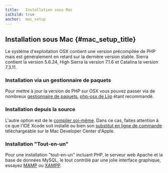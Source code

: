 ```yaml
---
title:   Installation sous Mac
isChild: true
anchor:  mac_setup
---
```


## Installation sous Mac  {#mac_setup_title}

Le système d'exploitation OSX contient une version précompilée de PHP mais est généralement en retard sur la dernière version stable.
Sierra contient la version 5.6.24, High Sierra la version 7.1.6 et Catalina la version 7.3.11.

### Installation via un gestionnaire de paquets

Pour mettre à jour la version de PHP sur OSX vous pouvez passer via
de nombreux [gestionnaire de paquets][mac-package-managers], [php-osx de Liip][php-osx-downloads] étant recommandé.

### Installation depuis la source

L'autre option est de le [compiler soi-même][mac-compile]. Dans ce cas, faites attention à ce que l'IDE Xcode soit
 installé ou bien son [substitut en ligne de commande][apple-developer] téléchargeable
sur le Mac Developer Center d'Apple.

### Installation "Tout-en-un"

Pour une installation "tout-en-un" incluant PHP, le serveur web Apache et la base de données MySQL, le tout contrôlé
par une jolie interface graphique, essayez [MAMP][mamp-downloads] ou [XAMPP][xampp].

[mac-package-managers]: http://www.php.net/manual/fr/install.macosx.packages.php
[mac-compile]: http://www.php.net/manual/fr/install.macosx.compile.php
[xcode-gcc-substitution]: https://github.com/kennethreitz/osx-gcc-installer
[apple-developer]: https://developer.apple.com/downloads
[mamp-downloads]: http://www.mamp.info/en/downloads/index.html
[php-osx-downloads]: http://php-osx.liip.ch/
[xampp]: http://www.apachefriends.org/fr/index.html
